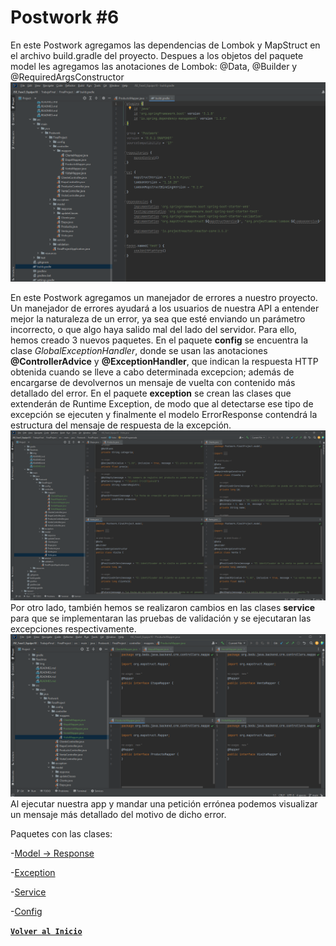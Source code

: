 # Postwork #6

En este Postwork agregamos las dependencias de Lombok y MapStruct en el archivo build.gradle del proyecto.
Despues a los objetos del paquete model les agregamos las anotaciones de Lombok: @Data, @Builder y @RequiredArgsConstructor
<br>
<img src = "./Img/screenPW5_0.png">
<br>

En este Postwork agregamos un manejador de errores a nuestro proyecto.
Un manejador de errores ayudará a los usuarios de nuestra API a entender 
mejor la naturaleza de un error, ya sea que esté enviando un parámetro 
incorrecto, o que algo haya salido mal del lado del servidor.
Para ello, hemos creado 3 nuevos paquetes. En el paquete <b>config</b> se encuentra
la clase *GlobalExceptionHandler*, donde se usan las anotaciones
<b>@ControllerAdvice</b> y <b>@ExceptionHandler</b>, que indican la respuesta HTTP
obtenida cuando se lleve a cabo determinada excepcion; además de encargarse
de devolvernos un mensaje de vuelta con contenido más detallado del error.
En el paquete **exception** se crean las clases que extenderán  de Runtime Exception, 
de modo que al detectarse ese tipo de excepción se ejecuten y finalmente el modelo 
ErrorResponse contendrá la estructura del mensaje de respuesta de la excepción.
<br>
<img src = "./Img/screenPW5_1.png">
<br>
Por otro lado, también hemos se realizaron cambios en las clases **service** para que
se implementaran las pruebas de validación y se ejecutaran las excepciones respectivamente.
<br>
<img src = "./Img/screenPW5_2.png">
<br>
Al ejecutar nuestra app y mandar una petición errónea podemos visualizar
un mensaje más detallado del motivo de dicho error.
<br>

Paquetes con las clases:

-[Model -> Response](../src/main/java/Postwork/FinalProject/model/response)

-[Exception](../src/main/java/Postwork/FinalProject/exception)

-[Service](../src/main/java/Postwork/FinalProject/service)

-[Config](../src/main/java/Postwork/FinalProject/config)


[**`Volver al Inicio`**](../../../)
